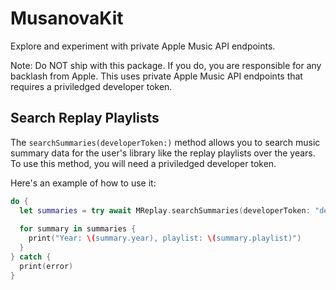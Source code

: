 # MusanovaKit

Explore and experiment with private Apple Music API endpoints. 

Note: Do NOT ship with this package. If you do, you are responsible for any backlash from Apple. This uses private Apple Music API endpoints that requires a priviledged developer token.

## Search Replay Playlists

The `searchSummaries(developerToken:)` method allows you to search music summary data for the user's library like the replay playlists over the years. To use this method, you will need a priviledged developer token.

Here's an example of how to use it:

```swift
do {
  let summaries = try await MReplay.searchSummaries(developerToken: "developer_token")
    
  for summary in summaries {
    print("Year: \(summary.year), playlist: \(summary.playlist)")
  }
} catch {
  print(error)
}
```
